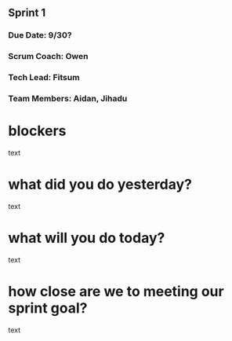 ## Sprint 1
### Due Date: 9/30?
### Scrum Coach: Owen 
### Tech Lead: Fitsum
### Team Members: Aidan, Jihadu

# blockers
text
# what did you do yesterday?
text
# what will you do today?
text
# how close are we to meeting our sprint goal?
text
